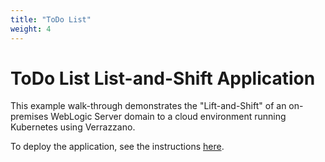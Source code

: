 ```yaml
---
title: "ToDo List"
weight: 4
---
```


# ToDo List List-and-Shift Application

This example walk-through demonstrates the "Lift-and-Shift" of an on-premises
WebLogic Server domain to a cloud environment running Kubernetes using Verrazzano.

To deploy the application, see the instructions [here](https://github.com/verrazzano/examples/blob/master/todo-list/README.md).

